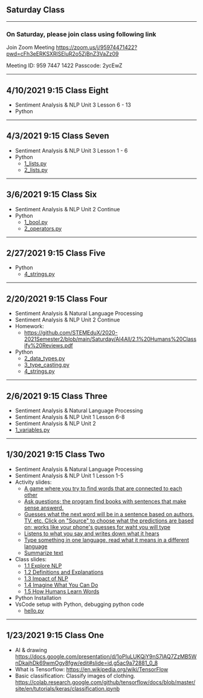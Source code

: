 
## Saturday Class 
---

### On Saturday, please join class using following link

Join Zoom Meeting
https://zoom.us/j/95974471422?pwd=cFh3eERKSXRlSEluR2o5ZjBnZ3VaZz09

Meeting ID: 959 7447 1422
Passcode: 2ycEwZ

<!-- ---
## Join Wechat group
![image](https://user-images.githubusercontent.com/24532787/92997150-b8461200-f4d6-11ea-84cf-ab2c029c06cf.png)
-->

---
## 4/10/2021 9:15 Class Eight
* Sentiment Analysis & NLP Unit 3 Lesson 6 - 13
* Python
---
## 4/3/2021 9:15 Class Seven
* Sentiment Analysis & NLP Unit 3 Lesson 1 - 6
* Python
    - [1_lists.py](https://github.com/STEMEduX/2020-2021Semester2/blob/main/Saturday/20210306/1_lists.py)
    - [2_lists.py](https://github.com/STEMEduX/2020-2021Semester2/blob/main/Saturday/20210403/2_lists.py)

---
## 3/6/2021 9:15 Class Six
* Sentiment Analysis & NLP Unit 2 Continue
* Python
    - [1_bool.py](https://github.com/STEMEduX/2020-2021Semester2/blob/main/Saturday/20210227/1_bool.py)
    - [2_operators.py](https://github.com/STEMEduX/2020-2021Semester2/blob/main/Saturday/20210227/2_operators.py)

---
## 2/27/2021 9:15 Class Five
* Python
    - [4_strings.py](https://github.com/STEMEduX/2020-2021Semester2/blob/main/Saturday/20210220/4_strings.py)
---
## 2/20/2021 9:15 Class Four
* Sentiment Analysis & Natural Language Processing
* Sentiment Analysis & NLP Unit 2 Continue
* Homework: 
    - https://github.com/STEMEduX/2020-2021Semester2/blob/main/Saturday/AI4All/2.1%20Humans%20Classify%20Reviews.pdf
* Python
    - [2_data_types.py](https://github.com/STEMEduX/2020-2021Semester2/blob/main/Saturday/20210220/2_data_types.py)
    - [3_type_casting.py](https://github.com/STEMEduX/2020-2021Semester2/blob/main/Saturday/20210220/3_type_casting.py)
    - [4_strings.py](https://github.com/STEMEduX/2020-2021Semester2/blob/main/Saturday/20210220/4_strings.py)
---
## 2/6/2021 9:15 Class Three
* Sentiment Analysis & Natural Language Processing
* Sentiment Analysis & NLP Unit 1 Lesson 6-8
* Sentiment Analysis & NLP Unit 2
* [1_variables.py](https://github.com/STEMEduX/2020-2021Semester2/blob/main/Saturday/20210206/1_variables.py)

---
## 1/30/2021 9:15 Class Two
* Sentiment Analysis & Natural Language Processing
* Sentiment Analysis & NLP Unit 1 Lesson 1-5
* Activity slides: 
    - [A game where you try to find words that are connected to each other](https://research.google.com/semantris/)  
    - [Ask questions; the program find books with sentences that make sense answerd.](https://experiments.withgoogle.com/talk-to-books)  
    - [Guesses what the next word will be in a sentence based on authors, TV, etc. Click on "Source" to choose what the predictions are based on; works like your phone's guesses for waht you will type](https://botnik.org/apps/writer/?source=940aee28df1a09a0684969f6d97c4e20) 
    - [Listens to what you say and writes down what it hears](https://www.google.com/intl/en/chrome/demos/speech.html)  
    - [Type something in one language, read what it means in a different language](https://translate.google.com/)  
    - [Summarize text ](https://resoomer.com/en/)  
* Class slides: 
    - [1.1 Explore NLP](./AI4All/1.1%20Explore%20NLP.pdf)
    - [1.2 Definitions and Explanations](./AI4All/1.2%20Definitions%20and%20Explanations.pdf)
    - [1.3 Impact of NLP](./AI4All/1.3%20Impact%20of%20NLP.pdf)
    - [1.4 Imagine What You Can Do](./AI4All/1.4%20Imagine%20What%20You%20Can%20Do.pdf)
    - [1.5 How Humans Learn Words](./AI4All/1.5%20How%20Humans%20Learn%20Words.pdf)
* Python Installation
* VsCode setup with Python, debugging python code
    - [hello.py](https://github.com/STEMEduX/2020-2021Semester2/blob/main/Saturday/20210130/hello.py)

---
## 1/23/2021 9:15 Class One
* AI & drawing https://docs.google.com/presentation/d/1oPIuLUKQjY9nS7lAQ7ZzMB5WnDkajhDk69wmOgy8fgw/edit#slide=id.g5ac9a72881_0_8
* What is Tensorflow: https://en.wikipedia.org/wiki/TensorFlow
* Basic classification: Classify images of clothing.  https://colab.research.google.com/github/tensorflow/docs/blob/master/site/en/tutorials/keras/classification.ipynb



